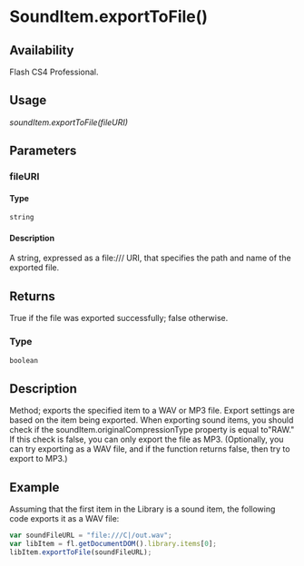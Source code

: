# SoundItem.exportToFile()

## Availability

Flash CS4 Professional.

## Usage

*soundItem.exportToFile(fileURI)*

## Parameters

### **fileURI**

#### Type

```typescript
string
```

#### Description

A string, expressed as a file:/// URI, that specifies the path and name of the exported file.

## Returns

True if the file was exported successfully; false otherwise.

### Type

```typescript
boolean
```

## Description

Method; exports the specified item to a WAV or MP3 file. Export settings are based on the item being exported.
When exporting sound items, you should check if the soundItem.originalCompressionType property is equal to"RAW." If this check is false, you can only export the file as MP3. (Optionally, you can try exporting as a WAV file, and if the function returns false, then try to export to MP3.)

## Example

Assuming that the first item in the Library is a sound item, the following code exports it as a WAV file:

```javascript
var soundFileURL = "file:///C|/out.wav";
var libItem = fl.getDocumentDOM().library.items[0];
libItem.exportToFile(soundFileURL);
```
